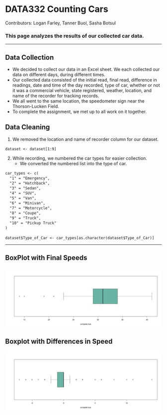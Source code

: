# DATA332 Counting Cars
<p> Contributors: Logan Farley, Tanner Buol, Sasha Botsul</p>

### This page analyzes the results of our collected car data. 

---
## Data Collection
- We decided to collect our data in an Excel sheet. We each collected our data on different days, during different times.
- Our collected data consisted of the initial read, final read, difference in readings, date and time of the day recorded, type of car, whether or not it was a commercial vehicle, state registered, weather, location, and name of the recorder for tracking records.
- We all went to the same location, the speedometer sign near the Thorson-Lucken Field.
- To complete the assignment, we met up to all work on it together. 

## Data Cleaning
1.  We removed the location and name of recorder column for our dataset.
```
dataset <- dataset[1:9]
```
2. While recording, we numbered the car types for easier collection.
   - We converted the numbered list into the type of car.
```
car_types <- c(
  "1" = "Emergency",
  "2" = "Hatchback",
  "3" = "Sedan",
  "4" = "SUV",
  "5" = "Van",
  "6" = "Minivan",
  "7" = "Motorcycle",
  "8" = "Coupe",
  "9" = "Truck",
  "10" = "Pickup Truck"
)

dataset$Type_of_Car <- car_types[as.character(dataset$Type_of_Car)]
```

---
## BoxPlot with Final Speeds
<img src= 'final_speed_box.png'>


## Boxplot with Differences in Speed
<img src= 'difference_box.png'>

